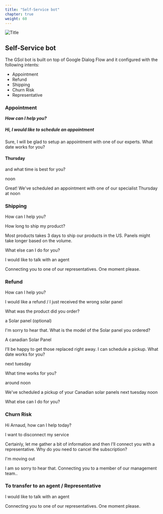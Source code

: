 ```yaml
---
title: "Self-Service bot"
chapter: true
weight: 60
---
```


![Title](/images/Login.PNG)

## Self-Service bot

The GSol bot is built on top of Google Dialog Flow and it configured with the following intents:

- Appointment
- Refund
- Shipping
- Churn Risk
- Representative


### Appointment
***How can I help you?***

##### Hi, I would like to schedule an appointment

Sure, I will be glad to setup an appointment with one of our experts. What date works for you?

#### Thursday

and what time is best for you?

noon

Great! We've scheduled an appointment with one of our specialist Thursday at noon

### Shipping
How can I help you?

How long to ship my product?

Most products takes 3 days to ship our products in the US. Panels might take longer based on the volume.

What else can I do for you?

I would like to talk with an agent

Connecting you to one of our representatives. One moment please.

 

### Refund
How can I help you?

I would like a refund / I just received the wrong solar panel

What was the product did you order?

a Solar panel (optional)

I'm sorry to hear that. What is the model of the Solar panel you ordered?

A canadian Solar Panel

I’ll be happy to get those replaced right away. I can schedule a pickup. What date works for you?

next tuesday

What time works for you?

around noon

We've scheduled a pickup of your Canadian solar panels next tuesday noon

What else can I do for you?

### Churn Risk
Hi Arnaud, how can I help today?

I want to disconnect my service

Certainly, let me gather a bit of information and then I’ll connect you with a representative. Why do you need to cancel the subscription?

I'm moving out

I am so sorry to hear that. Connecting you to a member of our management team..

 

### To transfer to an agent / Representative
I would like to talk with an agent

Connecting you to one of our representatives. One moment please.
